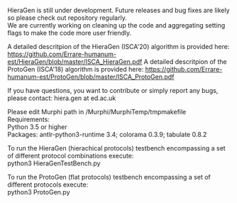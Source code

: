 HieraGen is still under development. Future releases and bug fixes are likely so please check out repository regularly.  
We are currently working on cleaning up the code and aggregating setting flags to make the code more user friendly. 


A detailed descritpion of the HieraGen (ISCA'20) algorithm is provided here: https://github.com/Errare-humanum-est/HieraGen/blob/master/ISCA_HieraGen.pdf 
A detailed descritpion of the ProtoGen (ISCA'18) algorithm is provided here: https://github.com/Errare-humanum-est/ProtoGen/blob/master/ISCA_ProtoGen.pdf


If you have questions, you want to contribute or simply report any bugs, please contact: hiera.gen at ed.ac.uk


Please edit Murphi path in /Murphi/MurphiTemp/tmpmakefile  
Requirements:  
Python 3.5 or higher  
Packages: antlr-python3-runtime 3.4; colorama 0.3.9; tabulate 0.8.2

To run the HieraGen (hierachical protocols) testbench encompassing a set of different protocol combinations execute:  
python3 HieraGenTestBench.py

To run the ProtoGen (flat protocols) testbench encompassing a set of different protocols execute:  
python3 ProtoGen.py


